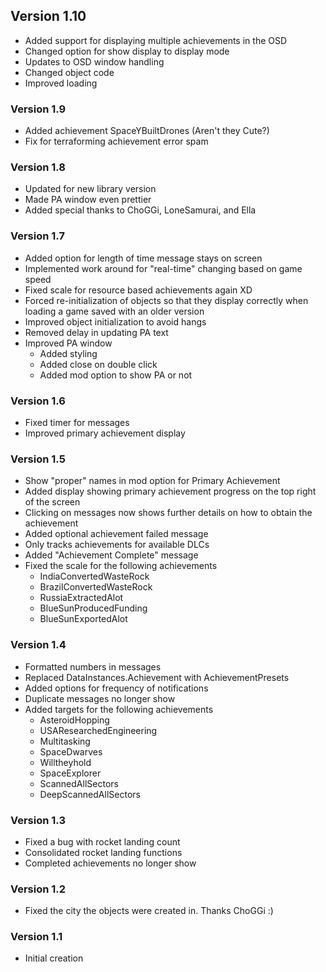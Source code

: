 ## Version 1.10
 - Added support for displaying multiple achievements in the OSD
 - Changed option for show display to display mode
 - Updates to OSD window handling
 - Changed object code
 - Improved loading

### Version 1.9
 - Added achievement SpaceYBuiltDrones (Aren't they Cute?)
 - Fix for terraforming achievement error spam

### Version 1.8
 - Updated for new library version
 - Made PA window even prettier
 - Added special thanks to ChoGGi, LoneSamurai, and Ella

### Version 1.7
 - Added option for length of time message stays on screen
 - Implemented work around for "real-time" changing based on game speed
 - Fixed scale for resource based achievements again XD
 - Forced re-initialization of objects so that they display correctly when loading a game saved with an older version
 - Improved object initialization to avoid hangs
 - Removed delay in updating PA text
 - Improved PA window
   - Added styling
   - Added close on double click
   - Added mod option to show PA or not

### Version 1.6
- Fixed timer for messages
- Improved primary achievement display

### Version 1.5
 - Show "proper" names in mod option for Primary Achievement
 - Added display showing primary achievement progress on the top right of the screen
 - Clicking on messages now shows further details on how to obtain the achievement
 - Added optional achievement failed message
 - Only tracks achievements for available DLCs
 - Added "Achievement Complete" message
 - Fixed the scale for the following achievements
   - IndiaConvertedWasteRock
   - BrazilConvertedWasteRock
   - RussiaExtractedAlot
   - BlueSunProducedFunding
   - BlueSunExportedAlot
   
### Version 1.4
- Formatted numbers in messages
- Replaced DataInstances.Achievement with AchievementPresets
- Added options for frequency of notifications
- Duplicate messages no longer show
- Added targets for the following achievements
   - AsteroidHopping 
   - USAResearchedEngineering
   - Multitasking 
   - SpaceDwarves 
   - Willtheyhold 
   - SpaceExplorer
   - ScannedAllSectors
   - DeepScannedAllSectors

### Version 1.3
- Fixed a bug with rocket landing count
- Consolidated rocket landing functions
- Completed achievements no longer show

### Version 1.2
- Fixed the city the objects were created in. Thanks ChoGGi :)

### Version 1.1
 - Initial creation